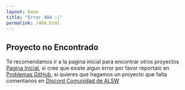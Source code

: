 ```yaml
---
layout: base
title: "Error 404 :("
permalink: /404.html
---
```

<h2>Proyecto no Encontrado</h2>
<p>Te recomendamos ir a la pagina inicial para encontrar otros proyectos <a href="{{ '/' | relative_url }}">Pagina Inicial</a>, si cree que existe algun error por favor reportalo en <a href="{{ site.github.repository_url }}/issues">Problemas GitHub</a>, si quieres que hagamos un proyecto que falta comentanos en <a href="{{ site.links.discord }}">Discord Comunidad de ALSW</a>
</p>
